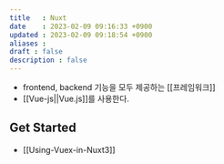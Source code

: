 ```yaml
---
title   : Nuxt 
date    : 2023-02-09 09:16:33 +0900
updated : 2023-02-09 09:18:54 +0900
aliases : 
draft : false
description : false
---
```


- frontend, backend 기능을 모두 제공하는 [[프레임워크]]
- [[Vue-js||Vue.js]]를 사용한다.

## Get Started

- [[Using-Vuex-in-Nuxt3]]

